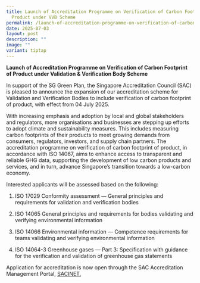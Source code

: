 ```yaml
---
title: Launch of Accreditation Programme on Verification of Carbon Footprint of
  Product under VVB Scheme
permalink: /launch-of-accreditation-programme-on-verification-of-carbon-footprint-of-product-under-vvb-scheme/
date: 2025-07-03
layout: post
description: ""
image: ""
variant: tiptap
---
```

<p><strong>Launch of Accreditation Programme on Verification of Carbon Footprint of Product under Validation &amp; Verification Body&nbsp;Scheme</strong>
</p>
<p>In support of the SG Green Plan,&nbsp;the Singapore Accreditation Council
(SAC) is pleased to announce the expansion of our&nbsp;accreditation scheme
for Validation and Verification Bodies to include verification of carbon
footprint of product, with effect from 04 July 2025.&nbsp;</p>
<p>With increasing emphasis and adoption by local and global stakeholders
and regulators, more organisations and businesses are stepping up efforts
to adopt climate and sustainability measures. This includes measuring carbon
footprints of their products to meet growing demands from consumers, regulators,
investors, and supply chain partners. The accreditation programme on verification
of carbon footprint of product, in accordance with ISO 14067, aims to enhance
access to transparent and reliable GHG data, supporting the development
of low carbon products and services, and in turn, advance Singapore’s transition
towards a low-carbon economy.&nbsp;</p>
<p>Interested applicants will be assessed based on the following:</p>
<ol data-tight="true" class="tight">
<li>
<p>ISO 17029 Conformity assessment — General principles and requirements
for validation and verification bodies</p>
</li>
<li>
<p>ISO 14065 General principles and requirements for bodies validating and
verifying environmental information</p>
</li>
<li>
<p>ISO 14066 Environmental information — Competence requirements for teams
validating and verifying environmental information</p>
</li>
<li>
<p>ISO 14064-3 Greenhouse gases — Part 3: Specification with guidance for
the verification and validation of greenhouse gas statements</p>
<p></p>
</li>
</ol>
<p>Application for accreditation is now open through the SAC Accreditation
Management Portal, <a href="https://sacinet2.enterprisesg.gov.sg/" rel="noopener noreferrer nofollow" target="_blank"><u>SACINET</u></a><u>.</u>
</p>